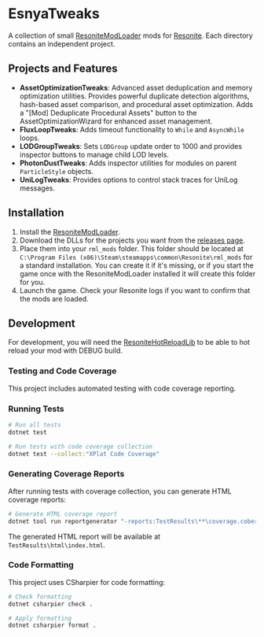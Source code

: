 # EsnyaTweaks

A collection of small [ResoniteModLoader](https://github.com/resonite-modding-group/ResoniteModLoader) mods for [Resonite](https://resonite.com/). Each directory contains an independent project.

## Projects and Features

- **AssetOptimizationTweaks**: Advanced asset deduplication and memory optimization utilities. Provides powerful duplicate detection algorithms, hash-based asset comparison, and procedural asset optimization. Adds a "[Mod] Deduplicate Procedural Assets" button to the AssetOptimizationWizard for enhanced asset management.
- **FluxLoopTweaks**: Adds timeout functionality to `While` and `AsyncWhile` loops.
- **LODGroupTweaks**: Sets `LODGroup` update order to 1000 and provides inspector buttons to manage child LOD levels.
- **PhotonDustTweaks**: Adds inspector utilities for modules on parent `ParticleStyle` objects.
- **UniLogTweaks**: Provides options to control stack traces for UniLog messages.

## Installation

1. Install the [ResoniteModLoader](https://github.com/resonite-modding-group/ResoniteModLoader).
2. Download the DLLs for the projects you want from the [releases page](https://github.com/esnya/ResoniteEsnyaTweaks/releases/latest).
3. Place them into your `rml_mods` folder. This folder should be located at `C:\Program Files (x86)\Steam\steamapps\common\Resonite\rml_mods` for a standard installation. You can create it if it's missing, or if you start the game once with the ResoniteModLoader installed it will create this folder for you.
4. Launch the game. Check your Resonite logs if you want to confirm that the mods are loaded.

## Development

For development, you will need the [ResoniteHotReloadLib](https://github.com/Nytra/ResoniteHotReloadLib) to be able to hot reload your mod with DEBUG build.

### Testing and Code Coverage

This project includes automated testing with code coverage reporting.

### Running Tests

```bash
# Run all tests
dotnet test

# Run tests with code coverage collection
dotnet test --collect:"XPlat Code Coverage"
```

### Generating Coverage Reports

After running tests with coverage collection, you can generate HTML coverage reports:

```bash
# Generate HTML coverage report
dotnet tool run reportgenerator "-reports:TestResults\**\coverage.cobertura.xml" "-targetdir:TestResults\html" "-reporttypes:Html;HtmlSummary;Badges;TextSummary"
```

The generated HTML report will be available at `TestResults\html\index.html`.

### Code Formatting

This project uses CSharpier for code formatting:

```bash
# Check formatting
dotnet csharpier check .

# Apply formatting
dotnet csharpier format .
```
